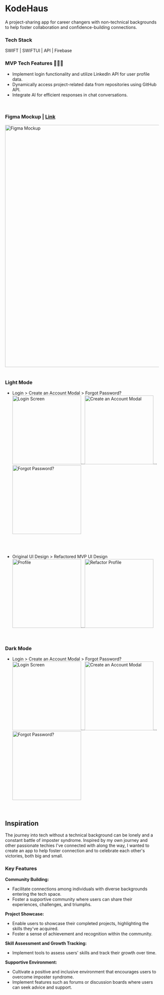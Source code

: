 # KodeHaus 
A project-sharing app for career changers with non-technical backgrounds to help foster collaboration and confidence-building connections. 

### Tech Stack
SWIFT | SWIFTUI | API | Firebase

### MVP Tech Features 🚧🚧🚧
* Implement login functionality and utilize LinkedIn API for user profile data.
* Dynamically access project-related data from repositories using GitHub API.
* Integrate AI for efficient responses in chat conversations.

<br>

### Figma Mockup  | <a href ="https://www.figma.com/file/FHyypYlfzNHzps1uh2gaYl/KodeHaus?type=design&node-id=0-1&mode=design">Link </a>
<img width="792" alt="Figma Mockup" src="https://github.com/dianatduong/KodeHaus/assets/14034457/97776b57-a32d-41e9-a1ee-26921e4ea816">

<br>
<br>

### Light Mode
* Login > Create an Account Modal > Forgot Password?
<br><img alt="Login Screen" src="https://github.com/dianatduong/KodeHaus/assets/14034457/7c5965af-f38b-4d97-a0dc-b1c9376d9ccb" width="225">...<img alt="Create an Account Modal" src="https://github.com/dianatduong/KodeHaus/assets/14034457/e13f1f9d-c5e4-4f3e-b9a6-e53683590e30" width="225">...<img alt="Forgot Password?" src="https://github.com/dianatduong/KodeHaus/assets/14034457/9118c567-8bc2-40fb-8d9b-d2158277c8fd" width="225">


<br><br>


* Original UI Design > Refactored MVP UI Design
<br><img alt="Profile" src="https://github.com/dianatduong/KodeHaus/assets/14034457/534289e4-8b97-487a-a662-58c9a53cd52c" width="225">...<img alt="Refactor Profile" src="https://github.com/dianatduong/KodeHaus/assets/14034457/ffc4771c-346b-4e54-a364-d8787de6b939" width="225">

<br>


### Dark Mode
* Login > Create an Account Modal > Forgot Password?
<br><img alt="Login Screen" src="https://github.com/dianatduong/KodeHaus/assets/14034457/643f31ca-74b7-42f1-a9e4-e5c589fcf677" width="225">...<img alt="Create an Account Modal" src="https://github.com/dianatduong/KodeHaus/assets/14034457/d0ed1f3b-4462-4026-ba43-a1816c92576a" width="225">...<img alt="Forgot Password?" src="https://github.com/dianatduong/KodeHaus/assets/14034457/09d9dd94-8770-40d5-80c9-912cbca4535e" width="225">
<br>





## Inspiration
The journey into tech without a technical background can be lonely and a constant battle of imposter syndrome. Inspired by my own journey and other passionate techies I've connected with along the way, I wanted to create an app to help foster connection and to celebrate each other's victories, both big and small.

### Key Features
**Community Building:**
* Facilitate connections among individuals with diverse backgrounds entering the tech space.
* Foster a supportive community where users can share their experiences, challenges, and triumphs.

**Project Showcase:**
* Enable users to showcase their completed projects, highlighting the skills they've acquired.
* Foster a sense of achievement and recognition within the community.

**Skill Assessment and Growth Tracking:**
* Implement tools to assess users' skills and track their growth over time.

**Supportive Environment:**
* Cultivate a positive and inclusive environment that encourages users to overcome imposter syndrome.
* Implement features such as forums or discussion boards where users can seek advice and support.


